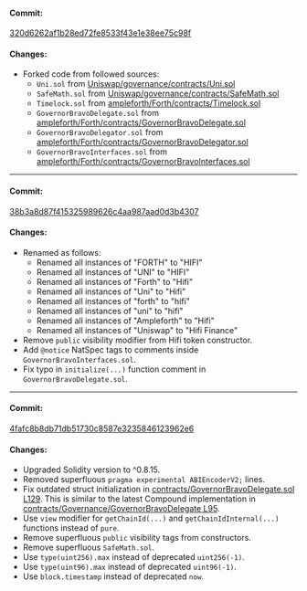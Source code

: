 #### Commit:

[320d6262af1b28ed72fe8533f43e1e38ee75c98f](https://github.com/hifi-finance/hifi-governance/commit/320d6262af1b28ed72fe8533f43e1e38ee75c98f)

#### Changes:

- Forked code from followed sources:
  - `Uni.sol` from [Uniswap/governance/contracts/Uni.sol](https://github.com/Uniswap/governance/blob/eabd8c71ad01f61fb54ed6945162021ee419998e/contracts/Uni.sol)
  - `SafeMath.sol` from [Uniswap/governance/contracts/SafeMath.sol](https://github.com/Uniswap/governance/blob/eabd8c71ad01f61fb54ed6945162021ee419998e/contracts/SafeMath.sol)
  - `Timelock.sol` from [ampleforth/Forth/contracts/Timelock.sol](https://github.com/ampleforth/Forth/blob/e8498423870a6698e8f06a2a74a04f298f1aab82/contracts/Timelock.sol)
  - `GovernorBravoDelegate.sol` from [ampleforth/Forth/contracts/GovernorBravoDelegate.sol](https://github.com/ampleforth/Forth/blob/e8498423870a6698e8f06a2a74a04f298f1aab82/contracts/GovernorBravoDelegate.sol)
  - `GovernorBravoDelegator.sol` from [ampleforth/Forth/contracts/GovernorBravoDelegator.sol](https://github.com/ampleforth/Forth/blob/e8498423870a6698e8f06a2a74a04f298f1aab82/contracts/GovernorBravoDelegator.sol)
  - `GovernorBravoInterfaces.sol` from [ampleforth/Forth/contracts/GovernorBravoInterfaces.sol](https://github.com/ampleforth/Forth/blob/e8498423870a6698e8f06a2a74a04f298f1aab82/contracts/GovernorBravoInterfaces.sol)

---

#### Commit:

[38b3a8d87f415325989626c4aa987aad0d3b4307](https://github.com/hifi-finance/hifi-governance/commit/38b3a8d87f415325989626c4aa987aad0d3b4307)

#### Changes:

- Renamed as follows:
  - Renamed all instances of "FORTH" to "HIFI"
  - Renamed all instances of "UNI" to "HIFI"
  - Renamed all instances of "Forth" to "Hifi"
  - Renamed all instances of "Uni" to "Hifi"
  - Renamed all instances of "forth" to "hifi"
  - Renamed all instances of "uni" to "hifi"
  - Renamed all instances of "Ampleforth" to "Hifi"
  - Renamed all instances of "Uniswap" to "Hifi Finance"
- Remove `public` visibility modifier from Hifi token constructor.
- Add `@notice` NatSpec tags to comments inside `GovernorBravoInterfaces.sol`.
- Fix typo in `initialize(...)` function comment in `GovernorBravoDelegate.sol`.

---

#### Commit:

[4fafc8b8db71db51730c8587e3235846123962e6](https://github.com/hifi-finance/hifi-governance/commit/4fafc8b8db71db51730c8587e3235846123962e6)

#### Changes:

- Upgraded Solidity version to ^0.8.15.
- Removed superfluous `pragma experimental ABIEncoderV2;` lines.
- Fix outdated struct initialization in [contracts/GovernorBravoDelegate.sol L129](https://github.com/hifi-finance/hifi-governance/commit/4fafc8b8db71db51730c8587e3235846123962e6#diff-f1f76a3dc930c6d6e026256b79a4ed32b935041ad4e5b73668825aba68822481L129). This is similar to the latest Compound implementation in [contracts/Governance/GovernorBravoDelegate L95](https://github.com/compound-finance/compound-protocol/blob/a3214f67b73310d547e00fc578e8355911c9d376/contracts/Governance/GovernorBravoDelegate.sol#L95).
- Use `view` modifier for `getChainId(...)` and `getChainIdInternal(...)` functions instead of `pure`.
- Remove superfluous `public` visibility tags from constructors.
- Remove superfluous `SafeMath.sol`.
- Use `type(uint256).max` instead of deprecated `uint256(-1)`.
- Use `type(uint96).max` instead of deprecated `uint96(-1)`.
- Use `block.timestamp` instead of deprecated `now`.
